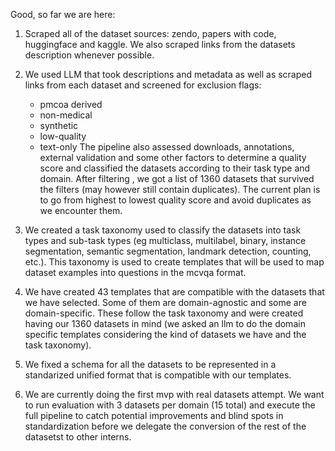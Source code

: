  Good, so far we are here:
 1. Scraped all of the dataset sources: zendo, papers with code, huggingface and kaggle. We also scraped links from the datasets description whenever possible.
 
 2. We used LLM that took descriptions and metadata as well as scraped links from each dataset and screened for exclusion flags: 
    - pmcoa derived
    - non-medical
    - synthetic 
    - low-quality
    - text-only
The pipeline also assessed downloads, annotations, external validation and some other factors to determine a quality score and classified the datasets according to their task type and domain.
After filtering , we got a list of 1360 datasets that survived the filters (may however still contain duplicates). The current plan is to go from highest to lowest quality score and avoid duplicates as we encounter them. 

3. We created a task taxonomy used to classify the datasets into task types and sub-task types (eg multiclass, multilabel, binary, instance segmentation, semantic segmentation, landmark detection, counting, etc.). This taxonomy is used to create templates that will be used to map dataset examples into questions in the mcvqa format.

3. We have created 43 templates that are compatible with the datasets that we have selected. Some of them are domain-agnostic and some are domain-specific. These follow the task taxonomy and were created having our 1360 datasets in mind (we asked an llm to do the domain specific templates considering the kind of datasets we have and the task taxonomy).

4. We fixed a schema for all the datasets to be represented in a standarized unified format that is compatible with our templates.

5. We are currently doing the first mvp with real datasets attempt. We want to run evaluation with 3 datasets per domain (15 total) and execute the full pipeline to catch potential improvements and blind spots in standardization before we delegate the conversion of the rest of the datasetst to other interns. 

